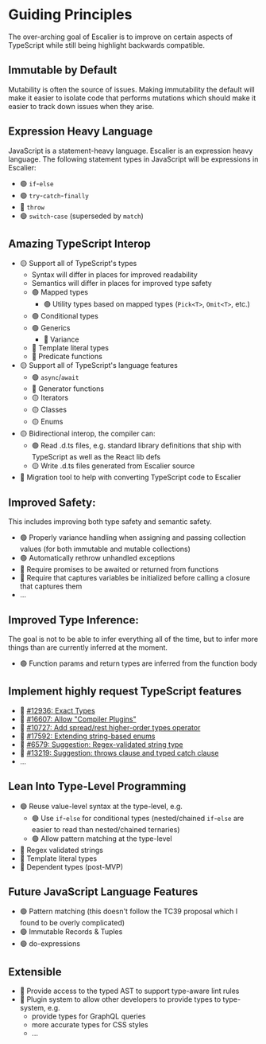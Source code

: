 # Guiding Principles

The over-arching goal of Escalier is to improve on certain aspects of TypeScript
while still being highlight backwards compatible.

## Immutable by Default

Mutability is often the source of issues. Making immutability the default will
make it easier to isolate code that performs mutations which should make it easier
to track down issues when they arise.

## Expression Heavy Language

JavaScript is a statement-heavy language. Escalier is an expression heavy
language. The following statement types in JavaScript will be expressions in
Escalier:

- 🟢 `if`-`else`
- 🟢 `try`-`catch`-`finally`
- 🔴 `throw`
- 🟢 `switch`-`case` (superseded by `match`)

## Amazing TypeScript Interop

- 🟡 Support all of TypeScript's types
  - Syntax will differ in places for improved readability
  - Semantics will differ in places for improved type safety
  - 🟢 Mapped types
    - 🟢 Utility types based on mapped types (`Pick<T>`, `Omit<T>`, etc.)
  - 🟢 Conditional types
  - 🟢 Generics
    - 🔴 Variance
  - 🔴 Template literal types
  - 🔴 Predicate functions
- 🟡 Support all of TypeScript's language features
  - 🟢 `async`/`await`
  - 🔴 Generator functions
  - 🟡 Iterators
  - 🟡 Classes
  - 🟡 Enums
- 🟡 Bidirectional interop, the compiler can:
  - 🟢 Read .d.ts files, e.g. standard library definitions that ship with TypeScript
    as well as the React lib defs
  - 🟡 Write .d.ts files generated from Escalier source
- 🔴 Migration tool to help with converting TypeScript code to Escalier

## Improved Safety:

This includes improving both type safety and semantic safety.

- 🟢 Properly variance handling when assigning and passing collection values (for
  both immutable and mutable collections)
- 🟢 Automatically rethrow unhandled exceptions
- 🔴 Require promises to be awaited or returned from functions
- 🔴 Require that captures variables be initialized before calling a closure that
  captures them
- ...

## Improved Type Inference:

The goal is not to be able to infer everything all of the time, but to infer
more things than are currently inferred at the moment.

- 🟢 Function params and return types are inferred from the function body

## Implement highly request TypeScript features

- 🔴 [#12936: Exact Types](https://github.com/microsoft/TypeScript/issues/12936)
- 🔴 [#16607: Allow "Compiler Plugins"](https://github.com/microsoft/TypeScript/issues/16607)
- 🔴 [#10727: Add spread/rest higher-order types operator](https://github.com/microsoft/TypeScript/issues/10727)
- 🔴 [#17592: Extending string-based enums](https://github.com/microsoft/TypeScript/issues/17592)
- 🔴 [#6579: Suggestion: Regex-validated string type](https://github.com/microsoft/TypeScript/issues/6579)
- 🔴 [#13219: Suggestion: throws clause and typed catch clause](https://github.com/microsoft/TypeScript/issues/13219)
- ...

## Lean Into Type-Level Programming

- 🟢 Reuse value-level syntax at the type-level, e.g.
  - 🟢 Use `if`-`else` for conditional types (nested/chained `if`-`else` are easier
    to read than nested/chained ternaries)
  - 🟢 Allow pattern matching at the type-level
- 🔴 Regex validated strings
- 🔴 Template literal types
- 🔴 Dependent types (post-MVP)

## Future JavaScript Language Features

- 🟢 Pattern matching (this doesn't follow the TC39 proposal which I found to be overly complicated)
- 🟢 Immutable Records & Tuples
- 🟢 do-expressions

## Extensible

- 🔴 Provide access to the typed AST to support type-aware lint rules
- 🔴 Plugin system to allow other developers to provide types to type-system, e.g.
  - provide types for GraphQL queries
  - more accurate types for CSS styles
  - ...
